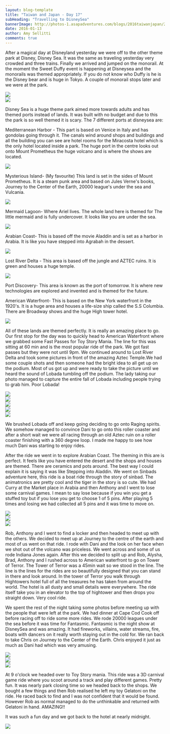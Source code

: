 ```yaml
---
layout: blog-template
title: "Taiwan and Japan - Day 17"
subHeading: "Travelling to DisneySea"
bannerImage: http://photos-1.asapadventures.com/blogs/2016taiwanjapan/2016-01-13/DSC_6387.JPG_compressed.JPEG
date: 2016-01-13
author: Amy Sellitti
comments: true
---
```


After a magical day at Disneyland yesterday we were off to the other theme park at Disney, Disney Sea. It was the same as traveling yesterday very crowded and three trains. Finally we arrived and jumped on the monorail. At the moment the Sweet Duffy event is happening at Disneysea and the monorails was themed appropriately. If you do not know who Duffy is he is the Disney bear and is huge in Tokyo. A couple of monorail stops later and we were at the park.

<div class="center-image"><img src="http://photos-1.asapadventures.com/blogs/2016taiwanjapan/2016-01-13/20160113_100243.jpg_compressed.JPEG" /></div>
<div class="center-image"><img src="http://photos-1.asapadventures.com/blogs/2016taiwanjapan/2016-01-13/DSC_1727.JPG_compressed.JPEG" /></div>

Disney Sea is a huge theme park aimed more towards adults and has themed ports instead of lands. It was built with no budget and due to this the park is so well themed it is scary. The 7 different ports at disneysea are:

Mediterranean Harbor - This part is based on Venice in Italy and has gondolas going through it. The canals wind around shops and buildings and all the building you can see are hotel rooms for the Miracosta hotel which is the only hotel located inside a park. The huge port in the centre looks out onto Mount Prometheus the huge volcano and is where the shows are located.

<div class="center-image"><img src="http://photos-1.asapadventures.com/blogs/2016taiwanjapan/2016-01-13/DSC_1879.JPG_compressed.JPEG" /></div>

Mysterious Island- (My favourite) This land is set in the sides of Mount Prometheus. It is a steam punk area and based on Jules Verne's books, Journey to the Center of the Earth, 20000 league's under the sea and Vulcania.

<div class="center-image"><img src="http://photos-1.asapadventures.com/blogs/2016taiwanjapan/2016-01-13/IMG_20160113_141119.jpg_compressed.JPEG" /></div>

Mermaid Lagoon- Where Ariel lives. The whole land here is themed for The little mermaid and is fully undercover. It looks like you are under the sea.

<div class="center-image"><img src="http://photos-1.asapadventures.com/blogs/2016taiwanjapan/2016-01-13/20160113_135113.jpg_compressed.JPEG" /></div>

Arabian Coast- This is based off the movie Aladdin and is set as a harbor in Arabia. It is like you have stepped into Agrabah in the dessert.

<div class="center-image"><img src="http://photos-1.asapadventures.com/blogs/2016taiwanjapan/2016-01-13/IMG_20160113_134025.jpg_compressed.JPEG" /></div>

Lost River Delta - This area is based off the jungle and AZTEC ruins. It is green and houses a huge temple.

<div class="center-image"><img src="http://photos-1.asapadventures.com/blogs/2016taiwanjapan/2016-01-13/DSC_6273.JPG_compressed.JPEG" /></div>

Port Discovery- This area is known as the port of tomorrow. It is where new technologies are explored and invented and is themed for the future.

American Waterfront- This is based on the New York waterfront in the 1920's. It is a huge area and houses a life-size ship called the S.S Columbia. There are Broadway shows and the huge High tower hotel.

<div class="center-image"><img src="http://photos-1.asapadventures.com/blogs/2016taiwanjapan/2016-01-13/P1010439.jpg_compressed.JPEG" /></div>

All of these lands are themed perfectly. It is really an amazing place to go. Our first stop for the day was to quickly head to American Waterfront where we grabbed some Fast Passes for Toy Story Mania. The line for this was sitting at 60 min and is the most popular ride of the park. We got fast passes but they were not until 9pm. We continued around to Lost River Delta and took some pictures in front of the amazing Aztec Temple.We had some couple shots and then someone had the bright idea to all get up on the podium. Most of us got up and were ready to take the picture until we heard the sound of Lobada tumbling off the podium. The lady taking our photo managed to capture the entire fall of Lobada including people trying to grab him. Poor Lobada!

<div class="center-image"><img src="http://photos-1.asapadventures.com/blogs/2016taiwanjapan/2016-01-13/IMG_4294.JPG_compressed.JPEG" /></div>
<div class="center-image"><img src="http://photos-1.asapadventures.com/blogs/2016taiwanjapan/2016-01-13/IMG_4295.JPG_compressed.JPEG" /></div>
<div class="center-image"><img src="http://photos-1.asapadventures.com/blogs/2016taiwanjapan/2016-01-13/IMG_4301.JPG_compressed.JPEG" /></div>
<div class="center-image"><img src="http://photos-1.asapadventures.com/blogs/2016taiwanjapan/2016-01-13/IMG_4308.JPG_compressed.JPEG" /></div>
<div class="center-image"><img src="http://photos-1.asapadventures.com/blogs/2016taiwanjapan/2016-01-13/IMG_4332.JPG_compressed.JPEG" /></div>

We brushed Lobada off and keep going deciding to go onto Raging spirits. We somehow managed to convince Dani to go onto this roller coaster and after a short wait we were all racing through an old Aztec ruin on a roller coaster finishing with a 360 degree loop. I made me happy to see how much Dani was starting to enjoy rides.

After the ride we went in to explore Arabian Coast. The theming in this are is perfect. It feels like you have entered the desert and the shops and houses are themed. There are ceramics and pots around. The best way I could explain it is saying it was like Stepping into Aladdin. We went on Sinbads adventure here, this ride is a boat ride through the story of sinbad. The animatronics are pretty cool and the tiger in the story is so cute. We had Curry at the Market place in Arabia and then Anthony and I went to lose some carnival games. I mean to say lose because if you win you get a stuffed toy but if you lose you get to choose 1 of 5 pins. After playing 5 times and losing we had collected all 5 pins and it was time to move on.

<div class="center-image"><img src="http://photos-1.asapadventures.com/blogs/2016taiwanjapan/2016-01-13/IMG_20160113_134017.jpg_compressed.JPEG" /></div>
<div class="center-image"><img src="http://photos-1.asapadventures.com/blogs/2016taiwanjapan/2016-01-13/IMG_4344.JPG_compressed.JPEG" /></div>
<div class="center-image"><img src="http://photos-1.asapadventures.com/blogs/2016taiwanjapan/2016-01-13/IMG_4357.JPG_compressed.JPEG" /></div>

Rob, Anthony and I went to find a locker and then headed to meet up with the others. We decided to meet up at Journey to the centre of the earth and most of us went on that ride. I rode with Dani and the look on her face when we shot out of the volcano was priceless. We went across and some of us rode Indiana Jones again. After this we decided to split up and Rob, Alysha, Brad, Anthony and I rushed across to American waterfront to go on Tower of Terror. The Tower of Terror was a 45min wait so we stood in the line. The line is the lines for the rides are so beautifully designed that you can stand in there and look around. In the tower of Terror you walk through Hightowers hotel full of all the treasures he has taken from around the world. The hotel is all dusty and small details were everywhere. The ride itself take you in an elevator to the top of hightower and then drops you straight down. Very cool ride.

We spent the rest of the night taking some photos before meeting up with the people that were left at the park. We had dinner at Cape Cod Cook off before racing off to ride some more rides. We rode 20000 leagues under the sea before it was time for Fantasmic. Fantasmic is the night show at DisneySea and was amazing. It had fireworks, villains, water streams, fire, boats with dancers on it really worth staying out in the cold for. We ran back to take Chris on Journey to the Center of the Earth. Chris enjoyed it just as much as Dani had which was very amusing.

<div class="center-image"><img src="http://photos-1.asapadventures.com/blogs/2016taiwanjapan/2016-01-13/IMG_4361.JPG_compressed.JPEG" /></div>
<div class="center-image"><img src="http://photos-1.asapadventures.com/blogs/2016taiwanjapan/2016-01-13/20160113_190541.jpg_compressed.JPEG" /></div>
<div class="center-image"><img src="http://photos-1.asapadventures.com/blogs/2016taiwanjapan/2016-01-13/20160113_193016.jpg_compressed.JPEG" /></div>

At 9 o'clock we headed over to Toy Story mania. This ride was a 3D carnival game ride where you scoot around a track and play different games. Pretty fun. It was nearly park closing time so we headed back to the shops. We bought a few things and then Rob realised he left my toy Gelatoni on the ride. He raced back to find and I was not confident that it would be found. However Rob as normal managed to do the unthinkable and returned with Gelatoni in hand. AMAZING!!

It was such a fun day and we got back to the hotel at nearly midnight.

<div class="center-image"><img src="http://photos-1.asapadventures.com/blogs/2016taiwanjapan/2016-01-13/DSC_6387.JPG_compressed.JPEG" /></div>
